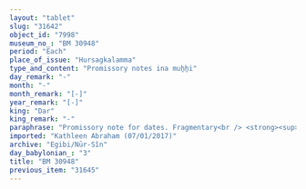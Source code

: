 ```yaml
---
layout: "tablet"
slug: "31642"
object_id: "7998"
museum_no_: "BM 30948"
period: "Each"
place_of_issue: "Hursagkalamma"
type_and_content: "Promissory notes ina muẖẖi"
day_remark: "-"
month: "-"
month_remark: "[-]"
year_remark: "[-]"
king: "Dar"
king_remark: "-"
paraphrase: "Promissory note for dates. Fragmentary<br /> <strong><sup>f</sup>B</strong>, slave of Marduk-nāṣir-apli/Itti-Marduk-balāṭu//Egibi, owes 60 kor of dates to <strong>A</strong>, to be delivered on the 20th of Kislīm (IX) at the river in Babylon. She should also pay for the costs of transporting&nbsp; these dates. Payment is in the measure of [PN]. <strong>C</strong> acts as guarantor for the payment. In addition, there is an earlier promissory note, but at this point the document is broken off. The document refers to Hursagkalamma in a broken context, probably in relation with the origin of the dates.<br /> <br /> <strong>A</strong> = Bēl-aplu-iddin/Rēmūtu//Pahāru; <strong><sup>f</sup>B</strong> = <sup>f</sup>Ahunnatu, slave of &Scaron;irku (aka Marduk-nāṣir-apli)//Egibi; <strong>C</strong> = &hellip;/&hellip;//Mukallim-<em>x</em>"
imported: "Kathleen Abraham (07/01/2017)"
archive: "Egibi/Nūr-Sîn"
day_babylonian_: "3"
title: "BM 30948"
previous_item: "31645"
---
```

